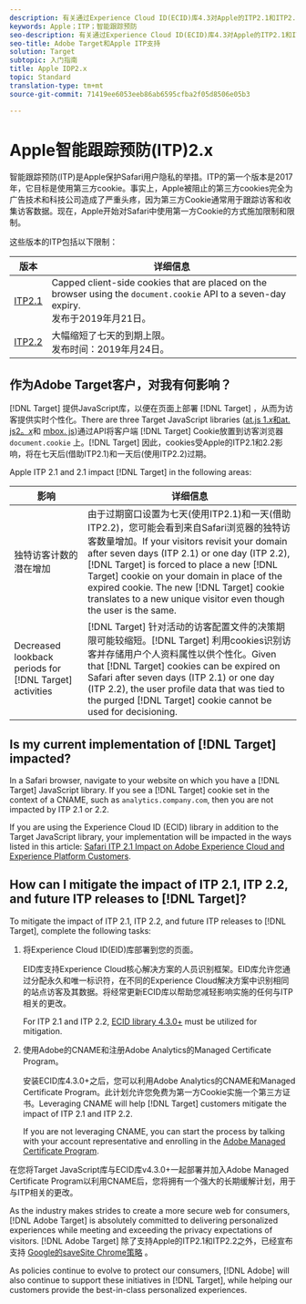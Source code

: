 ```yaml
---
description: 有关通过Experience Cloud ID(ECID)库4.3对Apple的ITP2.1和ITP2.2支持的信息。
keywords: Apple；ITP；智能跟踪预防
seo-description: 有关通过Experience Cloud ID(ECID)库4.3对Apple的ITP2.1和ITP2.2提供Adobe Target支持的信息。
seo-title: Adobe Target和Apple ITP支持
solution: Target
subtopic: 入门指南
title: Apple IDP2.x
topic: Standard
translation-type: tm+mt
source-git-commit: 71419ee6053eeb86ab6595cfba2f05d8506e05b3

---
```



# Apple智能跟踪预防(ITP)2.x

智能跟踪预防(ITP)是Apple保护Safari用户隐私的举措。ITP的第一个版本是2017年，它目标是使用第三方cookie。事实上，Apple被阻止的第三方cookies完全为广告技术和科技公司造成了严重头疼，因为第三方Cookie通常用于跟踪访客和收集访客数据。现在，Apple开始对Safari中使用第一方Cookie的方式施加限制和限制。

这些版本的ITP包括以下限制：

| 版本 | 详细信息 |
| --- | --- |
| [ITP2.1](https://webkit.org/blog/8613/intelligent-tracking-prevention-2-1/) | Capped client-side cookies that are placed on the browser using the `document.cookie` API to a seven-day expiry.<br>发布于2019年月21日。 |
| [ITP2.2](https://webkit.org/blog/8828/intelligent-tracking-prevention-2-2/) | 大幅缩短了七天的到期上限。<br>发布时间：2019年月24日。 |

## 作为Adobe Target客户，对我有何影响？

[!DNL Target] 提供JavaScript库，以便在页面上部署 [!DNL Target] ，从而为访客提供实时个性化。There are three Target JavaScript libraries ([at.js 1.*x*&#x200B;和at. js2。*x*](/help/c-implementing-target/c-implementing-target-for-client-side-web/c-how-atjs-works/how-atjs-works.md)和 [mbox. js](/help/c-implementing-target/c-implementing-target-for-client-side-web/t-mbox-download/mbox-download.md))通过API将客户端 [!DNL Target] Cookie放置到访客浏览器 `document.cookie` 上。[!DNL Target] 因此，cookies受Apple的ITP2.1和2.2影响，将在七天后(借助ITP2.1)和一天后(使用ITP2.2)过期。

Apple ITP 2.1 and 2.1 impact [!DNL Target] in the following areas:

| 影响 | 详细信息 |
| --- | --- |
| 独特访客计数的潜在增加 | 由于过期窗口设置为七天(使用ITP2.1)和一天(借助ITP2.2)，您可能会看到来自Safari浏览器的独特访客数量增加。If your visitors revisit your domain after seven days (ITP 2.1) or one day (ITP 2.2), [!DNL Target] is forced to place a new [!DNL Target] cookie on your domain in place of the expired cookie. The new [!DNL Target] cookie translates to a new unique visitor even though the user is the same. |
| Decreased lookback periods for [!DNL Target] activities | [!DNL Target] 针对活动的访客配置文件的决策期限可能较缩短。[!DNL Target] 利用cookies识别访客并存储用户个人资料属性以供个性化。Given that [!DNL Target] cookies can be expired on Safari after seven days (ITP 2.1) or one day (ITP 2.2), the user profile data that was tied to the purged [!DNL Target] cookie cannot be used for decisioning. |

## Is my current implementation of [!DNL Target] impacted?

In a Safari browser, navigate to your website on which you have a [!DNL Target] JavaScript library. If you see a [!DNL Target] cookie set in the context of a CNAME, such as `analytics.company.com`, then you are not impacted by ITP 2.1 or 2.2.

If you are using the Experience Cloud ID (ECID) library in addition to the Target JavaScript library, your implementation will be impacted in the ways listed in this article: [Safari ITP 2.1 Impact on Adobe Experience Cloud and Experience Platform Customers](https://medium.com/adobetech/safari-itp-2-1-impact-on-adobe-experience-cloud-customers-9439cecb55ac).

## How can I mitigate the impact of ITP 2.1, ITP 2.2, and future ITP releases to [!DNL Target]?

To mitigate the impact of ITP 2.1, ITP 2.2, and future ITP releases to [!DNL Target], complete the following tasks:

1. 将Experience Cloud ID(EID)库部署到您的页面。

   EID库支持Experience Cloud核心解决方案的人员识别框架。EID库允许您通过分配永久和唯一标识符，在不同的Experience Cloud解决方案中识别相同的站点访客及其数据。将经常更新ECID库以帮助您减轻影响实施的任何与ITP相关的更改。

   For ITP 2.1 and ITP 2.2, [ECID library 4.3.0+](https://marketing.adobe.com/resources/help/en_US/mcvid/mcvid-release-notes.html) must be utilized for mitigation.

1. 使用Adobe的CNAME和注册Adobe Analytics的Managed Certificate Program。

   安装ECID库4.3.0+之后，您可以利用Adobe Analytics的CNAME和Managed Certificate Program。此计划允许您免费为第一方Cookie实施一个第三方证书。Leveraging CNAME will help [!DNL Target] customers mitigate the impact of ITP 2.1 and ITP 2.2.

   If you are not leveraging CNAME, you can start the process by talking with your account representative and enrolling in the [Adobe Managed Certificate Program](https://marketing.adobe.com/resources/help/en_US/whitepapers/first_party_cookies/adobe_managed_cert_pgm.html).

在您将Target JavaScript库与ECID库v4.3.0+一起部署并加入Adobe Managed Certificate Program以利用CNAME后，您将拥有一个强大的长期缓解计划，用于与ITP相关的更改。

As the industry makes strides to create a more secure web for consumers, [!DNL Adobe Target] is absolutely committed to delivering personalized experiences while meeting and exceeding the privacy expectations of visitors. [!DNL Adobe Target] 除了支持Apple的ITP2.1和ITP2.2之外，已经宣布支持 [Google的saveSite Chrome策略](/help/c-implementing-target/c-considerations-before-you-implement-target/c-privacy/google-chrome-samesite-cookie-policies.md) 。

As policies continue to evolve to protect our consumers, [!DNL Adobe] will also continue to support these initiatives in [!DNL Target], while helping our customers provide the best-in-class personalized experiences.
